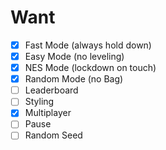# Want
- [x] Fast Mode (always hold down)
- [x] Easy Mode (no leveling)
- [x] NES Mode (lockdown on touch)
- [x] Random Mode (no Bag)
- [ ] Leaderboard
- [ ] Styling
- [x] Multiplayer 
- [ ] Pause
- [ ] Random Seed

